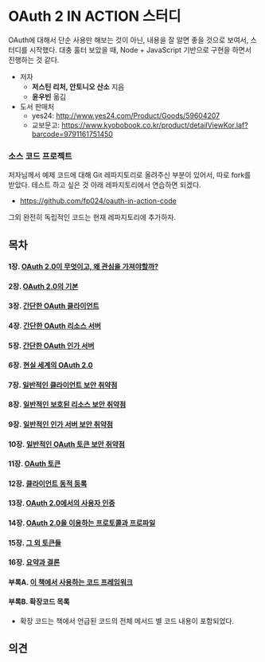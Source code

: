 # OAuth 2 IN ACTION 스터디

OAuth에 대해서 단순 사용만 해보는 것이 아닌, 내용을 잘 알면 좋을 것으로 보여서, 스터디를 시작했다. 대충 훌터 보았을 때, Node + JavaScript 기반으로 구현을 하면서 진행하는 것 같다.



* 저자
  * **저스틴 리처, 안토니오 산소** 지음
  * **윤우빈** 옮김
* 도서 판매처
  * yes24: http://www.yes24.com/Product/Goods/59604207
  * 교보문고: https://www.kyobobook.co.kr/product/detailViewKor.laf?barcode=9791161751450



### 소스 코드 프로젝트

저자님께서 예제 코드에 대해 Git 레파지토리로 올려주신 부분이 있어서, 따로 fork를 받았다.  테스트 하고 싶은 것 아래 레파지토리에서 연습하면 되겠다.

* https://github.com/fp024/oauth-in-action-code

그외 완전히 독립적인 코드는 현재 레파지토리에 추가하자.





## 목차

#### 1장. [OAuth 2.0이 무엇이고, 왜 관심을 가져야할까?](Chap01)

#### 2장. [OAuth 2.0의 기본](Chap02)

#### 3장. [간단한 OAuth 클라이언트](Chap03)

#### 4장. [간단한 OAuth 리소스 서버](Chap04)

#### 5장. [간단한 OAuth 인가 서버](Chap05)

#### 6장. [현실 세계의 OAuth 2.0](Chap06)

#### 7장. [일반적인 클라이언트 보안 취약점](Chap07)

#### 8장. [일반적인 보호된 리소스 보안 취약점](Chap08)

#### 9장. [일반적인 인가 서버 보안 취약점](Chap09)

#### 10장. [일반적인 OAuth 토큰 보안 취약점](Chap10)

#### 11장. [OAuth 토큰](Chap11)

#### 12장. [클라이언트 동적 등록](Chap12)

#### 13장. [OAuth 2.0에서의 사용자 인증](Chap13)

#### 14장. [OAuth 2.0을 이용하는 프로토콜과 프로파일](Chap14)

#### 15장. [그 외 토큰들](Chap15)

#### 16장. [요약과 결론](Chap16)



#### 부록A. [이 책에서 사용하는 코드 프레임워크](Appendix_A)

#### 부록B. 확장코드 목록

* 확장 코드는 책에서 언급된 코드의 전체 메서드 별 코드 내용이 포함되었다.





## 의견